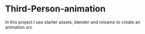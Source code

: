 # Third-Person-animation
In this project I use starter assets, blender and mixamo to create an animation orc
